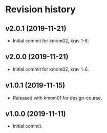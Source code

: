 Revision history
=======================


v2.0.1 (2019-11-21)
------------------------

* Initial commit for kmom02, krav 1-6.


v2.0.0 (2019-11-21)
------------------------

* Initial commit for kmom02, krav 1-6.



v1.0.1 (2019-11-15)
------------------------

* Released with kmom01 for design-course.



v1.0.0 (2019-11-11)
------------------------

* Initial commit.
